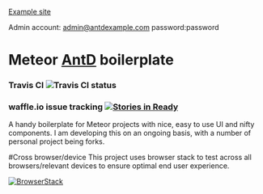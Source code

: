 [Example site](https://antdmeteor.herokuapp.com) 

Admin account: admin@antdexample.com password:password



# Meteor [AntD](https://ant.design/) boilerplate

### Travis CI ![Travis CI status](https://travis-ci.org/elmarti/meteorantdboilerplate.svg?branch=master)


### waffle.io issue tracking [![Stories in Ready](https://badge.waffle.io/elmarti/meteorantdboilerplate.svg?label=ready&title=Ready)](http://waffle.io/elmarti/meteorantdboilerplate)



A handy boilerplate for Meteor projects with nice, easy to use UI and nifty components.
I am developing this on an ongoing basis, with a number of personal project being forks.

#Cross browser/device
This project uses browser stack to test across all browsers/relevant devices to ensure optimal end user experience.




[![BrowserStack](https://www.browserstack.com/images/layout/browserstack-logo-600x315.png)](https://www.browserstack.com/)
